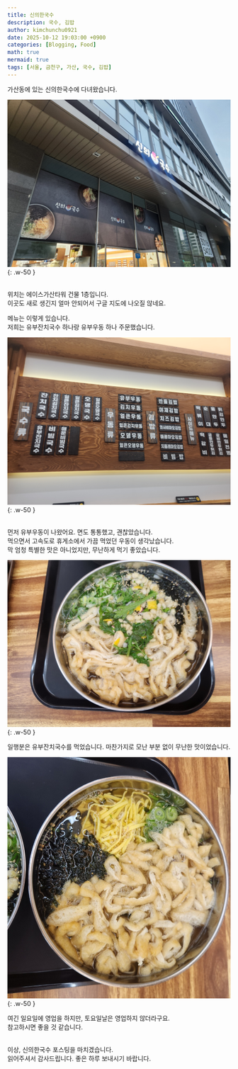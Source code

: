 ```yaml
---
title: 신의한국수
description: 국수, 김밥
author: kimchunchu0921
date: 2025-10-12 19:03:00 +0900
categories: [Blogging, Food]
math: true
mermaid: true
tags: [서울, 금천구, 가산, 국수, 김밥]
---
```


가산동에 있는 신의한국수에 다녀왔습니다. 

![간판](/assets/img/post/2025-10/35.jpeg){: .w-50 }

<br/>
위치는 에이스가산타워 건물 1층입니다. <br/>
이곳도 새로 생긴지 얼마 안되어서 구글 지도에 나오질 않네요.

<br/>

메뉴는 이렇게 있습니다. <br/>
저희는 유부잔치국수 하나랑 유부우동 하나 주문했습니다.<br/>

![메뉴](/assets/img/post/2025-10/36.jpeg){: .w-50 }

<br/>
먼저 유부우동이 나왔어요. 면도 통통했고, 괜찮았습니다. <br/> 
먹으면서 고속도로 휴게소에서 가끔 먹었던 우동이 생각났습니다.<br/>
막 엄청 특별한 맛은 아니었지만, 무난하게 먹기 좋았습니다.<br/>

![우동](/assets/img/post/2025-10/37.jpeg){: .w-50 }

일행분은 유부잔치국수를 먹었습니다. 마찬가지로 모난 부분 없이 무난한 맛이었습니다.<br/>

![우동2](/assets/img/post/2025-10/38.jpeg){: .w-50 }

여긴 일요일에 영업을 하지만, 토요일날은 영업하지 않더라구요.<br/>
참고하시면 좋을 것 같습니다.<br/>

<br/> 
이상, 신의한국수 포스팅을 마치겠습니다. <br/> 
읽어주셔서 감사드립니다. 좋은 하루 보내시기 바랍니다.
